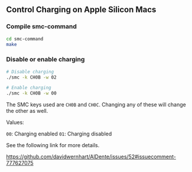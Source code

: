 ## Control Charging on Apple Silicon Macs

### Compile smc-command

```sh
cd smc-command
make
```

### Disable or enable charging

```sh
# Disable charging
./smc -k CH0B -w 02

# Enable charging
./smc -k CH0B -w 00
```

The SMC keys used are `CH0B` and `CH0C`.
Changing any of these will change the other as well.

Values:

`00`: Charging enabled
`01`: Charging disabled

See the following link for more details.

https://github.com/davidwernhart/AlDente/issues/52#issuecomment-777627075
